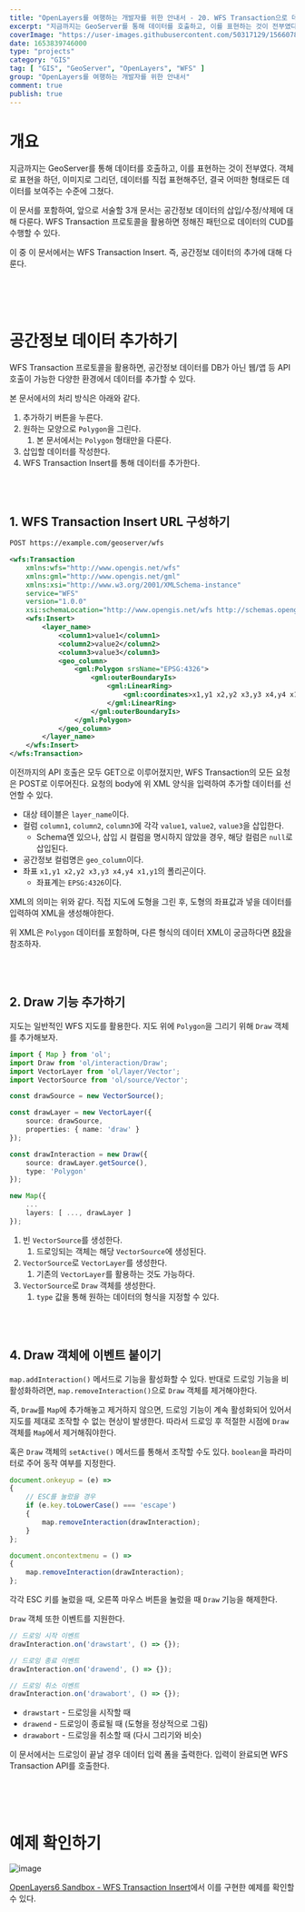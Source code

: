```yaml
---
title: "OpenLayers를 여행하는 개발자를 위한 안내서 - 20. WFS Transaction으로 데이터 추가하기"
excerpt: "지금까지는 GeoServer를 통해 데이터를 호출하고, 이를 표현하는 것이 전부였다. 객체로 표현을 하던, 이미지로 그리던, 데이터를 직접 표현해주던, 결국 어떠한 형태로든 데이터를 보여주는 수준에 그쳤다. 이 문서를 포함하여, 앞으로 서술할 3개 문서는 공간정보 데이터의 삽입/수정/삭제에 대해 다룬다. WFS Transaction 프로토콜을 활용하면 정해진 패턴으로 데이터의 CUD를 수행할 수 있다. 이 중 이 문서에서는 WFS Transaction Insert. 즉, 공간정보 데이터의 추가에 대해 다룬다."
coverImage: "https://user-images.githubusercontent.com/50317129/156607880-c5abad92-1991-4c01-b85f-7153bf89cb64.png"
date: 1653839746000
type: "projects"
category: "GIS"
tag: [ "GIS", "GeoServer", "OpenLayers", "WFS" ]
group: "OpenLayers를 여행하는 개발자를 위한 안내서"
comment: true
publish: true
---
```


# 개요

지금까지는 GeoServer를 통해 데이터를 호출하고, 이를 표현하는 것이 전부였다. 객체로 표현을 하던, 이미지로 그리던, 데이터를 직접 표현해주던, 결국 어떠한 형태로든 데이터를 보여주는 수준에 그쳤다.

이 문서를 포함하여, 앞으로 서술할 3개 문서는 공간정보 데이터의 삽입/수정/삭제에 대해 다룬다. WFS Transaction 프로토콜을 활용하면 정해진 패턴으로 데이터의 CUD를 수행할 수 있다.

이 중 이 문서에서는 WFS Transaction Insert. 즉, 공간정보 데이터의 추가에 대해 다룬다.

<br />
<br />
<br />










# 공간정보 데이터 추가하기

WFS Transaction 프로토콜을 활용하면, 공간정보 데이터를 DB가 아닌 웹/앱 등 API 호출이 가능한 다양한 환경에서 데이터를 추가할 수 있다.

본 문서에서의 처리 방식은 아래와 같다.

1. 추가하기 버튼을 누른다.
2. 원하는 모양으로 `Polygon`을 그린다.
   1. 본 문서에서는 `Polygon` 형태만을 다룬다.
3. 삽입할 데이터를 작성한다.
4. WFS Transaction Insert를 통해 데이터를 추가한다.

<br />
<br />





## 1. WFS Transaction Insert URL 구성하기

``` txt
POST https://example.com/geoserver/wfs
```

``` xml
<wfs:Transaction
	xmlns:wfs="http://www.opengis.net/wfs"
	xmlns:gml="http://www.opengis.net/gml"
	xmlns:xsi="http://www.w3.org/2001/XMLSchema-instance"
	service="WFS"
	version="1.0.0"
	xsi:schemaLocation="http://www.opengis.net/wfs http://schemas.opengis.net/wfs/1.0.0/WFS-transaction.xsd">
	<wfs:Insert>
		<layer_name>
			<column1>value1</column1>
			<column2>value2</column2>
			<column3>value3</column3>
			<geo_column>
				<gml:Polygon srsName="EPSG:4326">
					<gml:outerBoundaryIs>
						<gml:LinearRing>
							<gml:coordinates>x1,y1 x2,y2 x3,y3 x4,y4 x1,y1</gml:coordinates>
						</gml:LinearRing>
					</gml:outerBoundaryIs>
				</gml:Polygon>
			</geo_column>
		</layer_name>
	</wfs:Insert>
</wfs:Transaction>
```

이전까지의 API 호출은 모두 GET으로 이루어졌지만, WFS Transaction의 모든 요청은 POST로 이루어진다. 요청의 body에 위 XML 양식을 입력하여 추가할 데이터를 선언할 수 있다.

* 대상 테이블은 `layer_name`이다.
* 컬럼 `column1`, `column2`, `column3`에 각각 `value1`, `value2`, `value3`을 삽입한다.
  * Schema엔 있으나, 삽입 시 컬럼을 명시하지 않았을 경우, 해당 컬럼은 `null`로 삽입된다.
* 공간정보 컬럼명은 `geo_column`이다.
* 좌표 `x1,y1 x2,y2 x3,y3 x4,y4 x1,y1`의 폴리곤이다.
  * 좌표계는 `EPSG:4326`이다.

XML의 의미는 위와 같다. 직접 지도에 도형을 그린 후, 도형의 좌표값과 넣을 데이터를 입력하여 XML을 생성해야한다.

위 XML은 `Polygon` 데이터를 포함하며, 다른 형식의 데이터 XML이 궁금하다면 [8장](/projects/2022/03/14/gis-guide-for-programmer-8#2.-Transaction)을 참조하자.

<br />
<br />





## 2. Draw 기능 추가하기

지도는 일반적인 WFS 지도를 활용한다. 지도 위에 `Polygon`을 그리기 위해 `Draw` 객체를 추가해보자.

``` typescript
import { Map } from 'ol';
import Draw from 'ol/interaction/Draw';
import VectorLayer from 'ol/layer/Vector';
import VectorSource from 'ol/source/Vector';

const drawSource = new VectorSource();

const drawLayer = new VectorLayer({
	source: drawSource,
	properties: { name: 'draw' }
});

const drawInteraction = new Draw({
	source: drawLayer.getSource(),
	type: 'Polygon'
});

new Map({
	...
	layers: [ ..., drawLayer ]
});
```

1. 빈 `VectorSource`를 생성한다.
   1. 드로잉되는 객체는 해당 `VectorSource`에 생성된다.
2. `VectorSource`로 `VectorLayer`를 생성한다.
   1. 기존의 `VectorLayer`를 활용하는 것도 가능하다.
3. `VectorSource`로 `Draw` 객체를 생성한다.
   1. `type` 값을 통해 원하는 데이터의 형식을 지정할 수 있다.

<br />
<br />





## 4. Draw 객체에 이벤트 붙이기

`map.addInteraction()` 메서드로 기능을 활성화할 수 있다. 반대로 드로잉 기능을 비활성화하려면, `map.removeInteraction()`으로 `Draw` 객체를 제거해야한다.

즉, `Draw`를 `Map`에 추가해놓고 제거하지 않으면, 드로잉 기능이 계속 활성화되어 있어서 지도를 제대로 조작할 수 없는 현상이 발생한다. 따라서 드로잉 후 적절한 시점에 `Draw` 객체를 `Map`에서 제거해줘야한다.

혹은 `Draw` 객체의 `setActive()` 메서드를 통해서 조작할 수도 있다. `boolean`을 파라미터로 주어 동작 여부를 지정한다.

``` typescript
document.onkeyup = (e) =>
{
	// ESC를 눌렀을 경우
	if (e.key.toLowerCase() === 'escape')
	{
		map.removeInteraction(drawInteraction);
	}
};

document.oncontextmenu = () =>
{
	map.removeInteraction(drawInteraction);
};
```

각각 ESC 키를 눌렀을 때, 오른쪽 마우스 버튼을 눌렀을 때 `Draw` 기능을 해제한다.

`Draw` 객체 또한 이벤트를 지원한다.

``` typescript
// 드로잉 시작 이벤트
drawInteraction.on('drawstart', () => {});

// 드로잉 종료 이벤트
drawInteraction.on('drawend', () => {});

// 드로잉 취소 이벤트
drawInteraction.on('drawabort', () => {});
```

* `drawstart` - 드로잉을 시작할 때
* `drawend` - 드로잉이 종료될 때 (도형을 정상적으로 그림)
* `drawabort` - 드로잉을 취소할 때 (다시 그리기와 비슷)

이 문서에서는 드로잉이 끝날 경우 데이터 입력 폼을 출력한다. 입력이 완료되면 WFS Transaction API를 호출한다.

<br />
<br />
<br />










# 예제 확인하기

![image](https://user-images.githubusercontent.com/50317129/170878861-a364f06e-3c30-432c-b081-0fd9c096c29d.png)

[OpenLayers6 Sandbox - WFS Transaction Insert](https://project.itcode.dev/gis-dev/transaction-insert)에서 이를 구현한 예제를 확인할 수 있다.